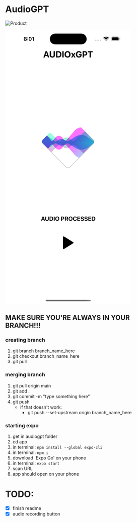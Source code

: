 # AudioGPT


![Product](https://user-images.githubusercontent.com/115026599/222978554-b3b2e33a-62cd-4f49-9cd6-3859b3d04f9d.png)

<img src="https://raw.githubusercontent.com/Collisteru/audiogpt/main/app/assets/frontend8am.png" alt="frontend" width="400">


## MAKE SURE YOU'RE ALWAYS IN YOUR BRANCH!!!

### creating branch
1. git branch branch_name_here
2. git checkout branch_name_here
3. git pull

### merging branch
1. git pull origin main
2. git add .
3. git commit -m "type something here"
4. git push
    - if that doesn't work:
        - git push --set-upstream origin branch_name_here

### starting expo
1. get in audiogpt folder 
2. cd app
3. in terminal: ```npm install --global expo-cli```
4. in terminal: ```npm i```
6. download 'Expo Go' on your phone
5. in terminal: ```expo start```
7. scan URL
8. app should open on your phone

# TODO:
- [x] finish readme 
- [x] audio recording button 
